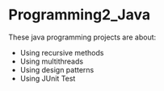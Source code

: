 # Programming2_Java
These java programming projects are about:

- Using recursive methods
- Using multithreads
- Using design patterns
- Using JUnit Test
